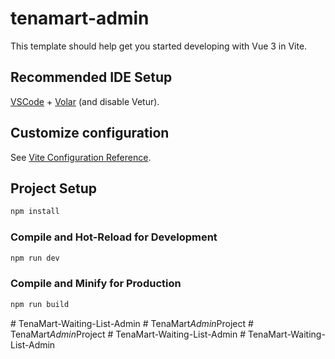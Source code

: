 # tenamart-admin

This template should help get you started developing with Vue 3 in Vite.

## Recommended IDE Setup

[VSCode](https://code.visualstudio.com/) + [Volar](https://marketplace.visualstudio.com/items?itemName=Vue.volar) (and disable Vetur).

## Customize configuration

See [Vite Configuration Reference](https://vite.dev/config/).

## Project Setup

```sh
npm install
```

### Compile and Hot-Reload for Development

```sh
npm run dev
```

### Compile and Minify for Production

```sh
npm run build
```
#   T e n a M a r t - W a i t i n g - L i s t - A d m i n  
 #   T e n a M a r t _ A d m i n _ P r o j e c t  
 #   T e n a M a r t _ A d m i n _ P r o j e c t  
 #   T e n a M a r t - W a i t i n g - L i s t - A d m i n  
 #   T e n a M a r t - W a i t i n g - L i s t - A d m i n  
 